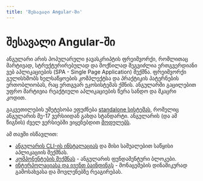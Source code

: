 ```yaml
---
title: 'შესავალი Angular-ში'
---
```


# შესავალი Angular-ში

ანგულარი არის პოპულარული ჯავასკრიპტის ფრეიმვორქი, რომლითაც მარტივად,
სტრუქტურირებულად და მოქნილად შეგვიძლია ერთგვერდიანი ვებ აპლიკაციების
(SPA - Single Page Application) შექმნა. ფრეიმვორქი გულისხმობს ხელსაწყოების
კომპლექტსა და პრაქტიკის პატერნების ერთობლიობას, რაც ერთგვარ ეკოსისტემას ქმნის.
ანგულარში გაცილებით უფრო მარტივია რეაქტიული აპლიკაციების წერა სანდო და მკაცრი კოდით.

გაკვეთილების უმეტესობა ეფუძნება [standalone სისტემას](./doc/guides/angular/standalone), რომელიც ანგულარის მე-17 ვერსიიდან
გახდა სტანდარტი. ანგულარის (და ამ წიგნის) ძველ ვერსიებში ვიყენებდით [მოდულებს](./doc/guides/angular/ng-modules).

ამ თავში ისწავლით:

- [ანგულარის CLI-ის ინსტალაციას](./doc/guides/angular/introduction/getting-started) და მისი საშუალებით საწყისი აპლიკაციის შექმნას.
- [კომპონენტების შექმნას](./doc/guides/angular/introduction/creating-component) - ანგულარის ფუნდამენტური ბლოკები.
- [ინტერპოლაციასა და ივენთ ბაინდინგს](./doc/guides/angular/introduction/interpolation-data-binding) - მონაცემების დინამიკურად გამოსახვასა და მოვლენებზე რეაგირებას.
